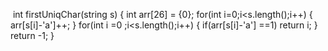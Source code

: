 ​
int firstUniqChar(string s)
{
int arr[26] = {0};
for(int i=0;i<s.length();i++)
{
arr[s[i]-'a']++;
}
for(int i =0 ;i<s.length();i++)
{
if(arr[s[i]-'a'] ==1)
return i;
}
return -1;
}